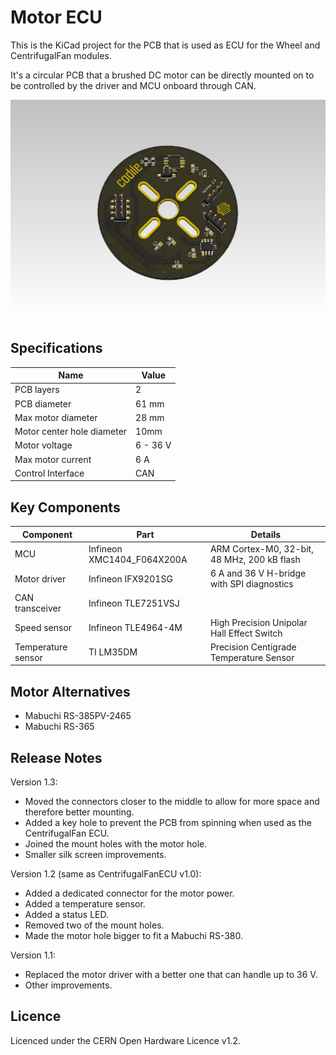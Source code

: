 Motor ECU
=========

This is the KiCad project for the PCB that is used as ECU for the Wheel and
CentrifugalFan modules.

It's a circular PCB that a brushed DC motor can be directly mounted on to be
controlled by the driver and MCU onboard through CAN.

![PCB rendered in KiCad](Motor_ECU.png)

Specifications
--------------

| Name                       | Value    |
| -------------------------- | -------- |
| PCB layers                 | 2        |
| PCB diameter               | 61 mm    |
| Max motor diameter         | 28 mm    |
| Motor center hole diameter | 10mm     |
| Motor voltage              | 6 - 36 V |
| Max motor current          | 6 A      |
| Control Interface          | CAN      |

Key Components
--------------

| Component | Part | Details |
| ----------| ---- | --------|
| MCU | Infineon XMC1404_F064X200A | ARM Cortex-M0, 32-bit, 48 MHz, 200 kB flash |
| Motor driver | Infineon IFX9201SG | 6 A and 36 V H-bridge with SPI diagnostics |
| CAN transceiver | Infineon TLE7251VSJ | |
| Speed sensor | Infineon TLE4964-4M | High Precision Unipolar Hall Effect Switch |
| Temperature sensor | TI LM35DM | Precision Centigrade Temperature Sensor |

Motor Alternatives
------------------

 - Mabuchi RS-385PV-2465
 - Mabuchi RS-365

Release Notes
-------------

Version 1.3:
 - Moved the connectors closer to the middle to allow for more space and
   therefore better mounting.
 - Added a key hole to prevent the PCB from spinning when used as the
   CentrifugalFan ECU.
 - Joined the mount holes with the motor hole.
 - Smaller silk screen improvements.

Version 1.2 (same as CentrifugalFanECU v1.0):
 - Added a dedicated connector for the motor power.
 - Added a temperature sensor.
 - Added a status LED.
 - Removed two of the mount holes.
 - Made the motor hole bigger to fit a Mabuchi RS-380.

Version 1.1:
 - Replaced the motor driver with a better one that can handle up to 36 V.
 - Other improvements.

Licence
-------

Licenced under the CERN Open Hardware Licence v1.2.
